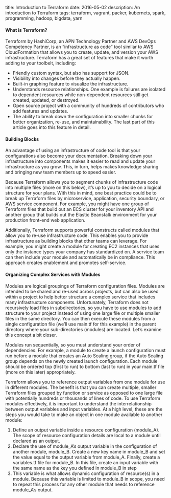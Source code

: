 title: Introduction to Terraform
date: 2016-05-02
description: An introduction to Terraform
tags: terraform, vagrant, packer, kubernets, spark, programming, hadoop, bigdata, yarn


#### What is Terraform?
Terraform by HashiCorp, an APN Technology Partner and AWS DevOps Competency Partner, is an “infrastructure as code” tool similar to AWS CloudFormation that allows you to create, update, and version your AWS infrastructure. Terraform has a great set of features that make it worth adding to your toolbelt, including:

* Friendly custom syntax, but also has support for JSON.
* Visibility into changes before they actually happen.
* Built-in graphing feature to visualize the infrastructure.
* Understands resource relationships. One example is failures are isolated to dependent resources while non-dependent resources still get created, updated, or destroyed.
* Open source project with a community of hundreds of contributors who add features and updates.
* The ability to break down the configuration into smaller chunks for better organization, re-use, and maintainability. The last part of this article goes into this feature in detail.

#### Building Blocks
An advantage of using an infrastructure of code tool is that your configurations also become your documentation.  Breaking down your infrastructure into components makes it easier to read and update your infrastructure as you grow. This, in turn, helps makes knowledge sharing and bringing new team members up to speed easier.

Because Terraform allows you to segment chunks of infrastructure code into multiple files (more on this below), it’s up to you to decide on a logical structure for your plans.  With this in mind, one best practice could be to break up Terraform files by microservice, application, security boundary, or AWS service component. For example, you might have one group of Terraform files that build out an ECS cluster for your inventory API and another group that builds out the Elastic Beanstalk environment for your production front-end web application.

Additionally, Terraform supports powerful constructs called modules that allow you to re-use infrastructure code.  This enables you to provide infrastructure as building blocks that other teams can leverage.  For example, you might create a module for creating EC2 instances that uses only the instance types your company has standardized on.  A service team can then include your module and automatically be in compliance.  This approach creates enablement and promotes self-service.


#### Organizing Complex Services with Modules
Modules are logical groupings of Terraform configuration files.  Modules are intended to be shared and re-used across projects, but can also be used within a project to help better structure a complex service that includes many infrastructure components.  Unfortunately, Terraform does not recursively load files in subdirectories, so you have to use modules to add structure to your project instead of using one large file or multiple smaller files in the same directory.  You can then execute these modules from a single configuration file (we’ll use main.tf for this example) in the parent directory where your sub-directories (modules) are located.  Let’s examine this concept a bit closer.

Modules run sequentially, so you must understand your order of dependencies.  For example, a module to create a launch configuration must run before a module that creates an Auto Scaling group, if the Auto Scaling group depends on the newly created launch configuration.  Each module should be ordered top (first to run) to bottom (last to run) in your main.tf file (more on this later) appropriately.

Terraform allows you to reference output variables from one module for use in different modules. The benefit is that you can create multiple, smaller Terraform files grouped by function or service as opposed to one large file with potentially hundreds or thousands of lines of code.  To use Terraform modules effectively, it is important to understand the interrelationship between output variables and input variables.   At a high level, these are the steps you would take to make an object in one module available to another module:

1. Define an output variable inside a resource configuration (module_A).  The scope of resource configuration details are local to a module until declared as an output.
2. Declare the use of module_A’s output variable in the configuration of another module, module_B. Create a new key name in module_B and set the value equal to the output variable from module_A.
Finally, create a variables.tf file for module_B. In this file, create an input variable with the same name as the key you defined in module_B in step 
3. This variable is what allows dynamic configuration of resource(s) in a module. Because this variable is limited to module_B in scope, you need to repeat this process for any other module that needs to reference module_A’s output.


